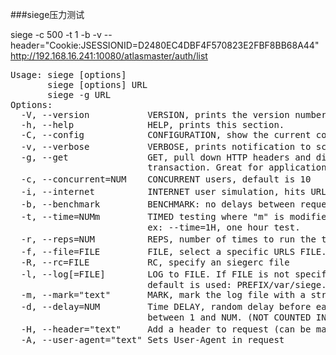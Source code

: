 ###siege压力测试

siege -c 500 -t 1  -b -v --header="Cookie:JSESSIONID=D2480EC4DBF4F570823E2FBF8BB68A44" http://192.168.16.241:10080/atlasmaster/auth/list
<pre>
Usage: siege [options]
       siege [options] URL
       siege -g URL
Options:
  -V, --version           VERSION, prints the version number.
  -h, --help              HELP, prints this section.
  -C, --config            CONFIGURATION, show the current config.
  -v, --verbose           VERBOSE, prints notification to screen.         显示请求详细信息
  -g, --get               GET, pull down HTTP headers and display the     
                          transaction. Great for application debugging. 
  -c, --concurrent=NUM    CONCURRENT users, default is 10                 并发用户数
  -i, --internet          INTERNET user simulation, hits URLs randomly.   模拟用户随机访问url
  -b, --benchmark         BENCHMARK: no delays between requests.          请求之间没有延迟
  -t, --time=NUMm         TIMED testing where "m" is modifier S, M, or H  测试持续时长 不加单位默认分钟
                          ex: --time=1H, one hour test.
  -r, --reps=NUM          REPS, number of times to run the test.          重复测试次数，和-t只能使用一个
  -f, --file=FILE         FILE, select a specific URLS FILE.              指定访问url路径 默认 /etc/urls
  -R, --rc=FILE           RC, specify an siegerc file                         
  -l, --log[=FILE]        LOG to FILE. If FILE is not specified, the      测试日志文件
                          default is used: PREFIX/var/siege.log
  -m, --mark="text"       MARK, mark the log file with a string.
  -d, --delay=NUM         Time DELAY, random delay before each requst    每次请求间隔时长
                          between 1 and NUM. (NOT COUNTED IN STATS)
  -H, --header="text"     Add a header to request (can be many)          自定义头部，如添加Cookie等
  -A, --user-agent="text" Sets User-Agent in request
  
  </pre>

